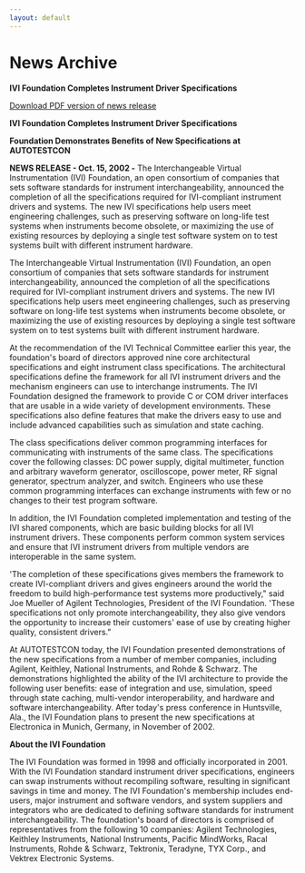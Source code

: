 ```yaml
---
layout: default
---
```


# News Archive

**IVI Foundation Completes Instrument Driver Specifications**

[Download PDF version of news release](../docs/press_releases/oct_2002/IVIOct2002Release.pdf)

**IVI Foundation Completes Instrument Driver Specifications**

**Foundation Demonstrates Benefits of New Specifications at
AUTOTESTCON**

**NEWS RELEASE - Oct. 15, 2002 -** The Interchangeable Virtual
Instrumentation (IVI) Foundation, an open consortium of companies that
sets software standards for instrument interchangeability, announced the
completion of all the specifications required for IVI-compliant
instrument drivers and systems. The new IVI specifications help users
meet engineering challenges, such as preserving software on long-life
test systems when instruments become obsolete, or maximizing the use of
existing resources by deploying a single test software system on to test
systems built with different instrument hardware.

The Interchangeable Virtual Instrumentation (IVI) Foundation, an open
consortium of companies that sets software standards for instrument
interchangeability, announced the completion of all the specifications
required for IVI-compliant instrument drivers and systems. The new IVI
specifications help users meet engineering challenges, such as
preserving software on long-life test systems when instruments become
obsolete, or maximizing the use of existing resources by deploying a
single test software system on to test systems built with different
instrument hardware.

At the recommendation of the IVI Technical Committee earlier this year,
the foundation's board of directors approved nine core architectural
specifications and eight instrument class specifications. The
architectural specifications define the framework for all IVI instrument
drivers and the mechanism engineers can use to interchange instruments.
The IVI Foundation designed the framework to provide C or COM driver
interfaces that are usable in a wide variety of development
environments. These specifications also define features that make the
drivers easy to use and include advanced capabilities such as simulation
and state caching.

The class specifications deliver common programming interfaces for
communicating with instruments of the same class. The specifications
cover the following classes: DC power supply, digital multimeter,
function and arbitrary waveform generator, oscilloscope, power meter, RF
signal generator, spectrum analyzer, and switch. Engineers who use these
common programming interfaces can exchange instruments with few or no
changes to their test program software.

In addition, the IVI Foundation completed implementation and testing of
the IVI shared components, which are basic building blocks for all IVI
instrument drivers. These components perform common system services and
ensure that IVI instrument drivers from multiple vendors are
interoperable in the same system.

'The completion of these specifications gives members the framework to
create IVI-compliant drivers and gives engineers around the world the
freedom to build high-performance test systems more productively," said
Joe Mueller of Agilent Technologies, President of the IVI Foundation.
'These specifications not only promote interchangeability, they also
give vendors the opportunity to increase their customers' ease of use by
creating higher quality, consistent drivers."

At AUTOTESTCON today, the IVI Foundation presented demonstrations of the
new specifications from a number of member companies, including Agilent,
Keithley, National Instruments, and Rohde & Schwarz. The demonstrations
highlighted the ability of the IVI architecture to provide the following
user benefits: ease of integration and use, simulation, speed through
state caching, multi-vendor interoperability, and hardware and software
interchangeability. After today's press conference in Huntsville, Ala.,
the IVI Foundation plans to present the new specifications at
Electronica in Munich, Germany, in November of 2002.

**About the IVI Foundation**

The IVI Foundation was formed in 1998 and officially incorporated in
2001. With the IVI Foundation standard instrument driver specifications,
engineers can swap instruments without recompiling software, resulting
in significant savings in time and money. The IVI Foundation's
membership includes end-users, major instrument and software vendors,
and system suppliers and integrators who are dedicated to defining
software standards for instrument interchangeability. The foundation's
board of directors is comprised of representatives from the following 10
companies: Agilent Technologies, Keithley Instruments, National
Instruments, Pacific MindWorks, Racal Instruments, Rohde & Schwarz,
Tektronix, Teradyne, TYX Corp., and Vektrex Electronic Systems.


